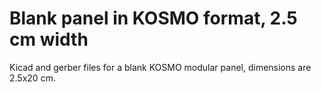 # Blank panel in KOSMO format, 2.5 cm width

Kicad and gerber files for a blank KOSMO modular panel, dimensions are 2.5x20 cm.


